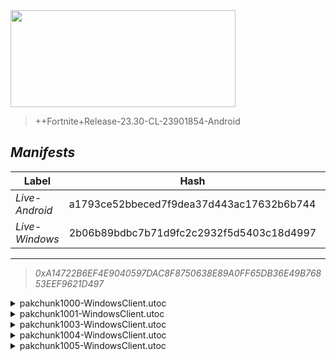 <div style="pointer-events: none">
  <img style="pointer-events: none" src="https://raw.githubusercontent.com/Tectors/Archive/master/.github/source/dependents/gen.25.10.svg" width="360" height="155">
<div>

 >  
  
  > ++Fortnite+Release-23.30-CL-23901854-Android

## *Manifests*
| Label | Hash | Route |
| - | - | - |
| *Live-Android* | a1793ce52bbeced7f9dea37d443ac17632b6b744 | [3J8Wos0cFlAYnr7W00iR1LWUjVYO6w](https://github.com/Tectors/Archive/blob/master/manifests/3J8Wos0cFlAYnr7W00iR1LWUjVYO6w.manifest) |
| *Live-Windows* | 2b06b89bdbc7b71d9fc2c2932f5d5403c18d4997 | [2k_ALw2g9R84eHono0moitIwSjUPxQ](https://github.com/Tectors/Archive/blob/master/manifests/2k_ALw2g9R84eHono0moitIwSjUPxQ.manifest) |

---

> *0xA14722B6EF4E9040597DAC8F8750638E89A0FF65DB36E49B76853EEF9621D497*

<details>
  <summary>pakchunk1000-WindowsClient.utoc</summary>

 > 
    0xE68DB760F14F32ABFE292E04E3FC9B0C2DB91A406DF19539DB15BB585E2D65B6

  <img src="https://raw.githubusercontent.com/Tectors/Archive/master/.github/source/dependents/referred/EID_Bulletproof.svg" width="100"> 
</details>

<details>
  <summary>pakchunk1001-WindowsClient.utoc</summary>

 > 
    0xCF09E2DCB65790B8D20A7C04E370C7DC3A8C13D677CE90ADD973A7C745423A0D

  <img src="https://raw.githubusercontent.com/Tectors/Archive/master/.github/source/dependents/referred/Spray_LastVoice.svg" width="100"> <img src="https://raw.githubusercontent.com/Tectors/Archive/master/.github/source/dependents/referred/Pickaxe_LastVoiceSteel.svg" width="100"> 
</details>

<details>
  <summary>pakchunk1003-WindowsClient.utoc</summary>

 > 
    0xC30165B8E0267275DC1ACC894462449AE0B6D9CCA9CC7E314E171901247E2075

  <img src="https://raw.githubusercontent.com/Tectors/Archive/master/.github/source/dependents/referred/Pickaxe_HighBeam.svg" width="100"> <img src="https://raw.githubusercontent.com/Tectors/Archive/master/.github/source/dependents/referred/Pickaxe_FishBowl.svg" width="100"> <img src="https://raw.githubusercontent.com/Tectors/Archive/master/.github/source/dependents/referred/Glider_HighBeam.svg" width="100"> <img src="https://raw.githubusercontent.com/Tectors/Archive/master/.github/source/dependents/referred/EID_Fishbowl.svg" width="100"> <img src="https://raw.githubusercontent.com/Tectors/Archive/master/.github/source/dependents/referred/Character_HighBeam.svg" width="100"> <img src="https://raw.githubusercontent.com/Tectors/Archive/master/.github/source/dependents/referred/Character_FishBowl.svg" width="100"> <img src="https://raw.githubusercontent.com/Tectors/Archive/master/.github/source/dependents/referred/Backpack_HighBeam.svg" width="100"> <img src="https://raw.githubusercontent.com/Tectors/Archive/master/.github/source/dependents/referred/Backpack_FishBowlBone.svg" width="100"> 
</details>

<details>
  <summary>pakchunk1004-WindowsClient.utoc</summary>

 > 
    0x5F149D17C16F53A4CF98C8366452DCC4F5C5CA89B7B3921C0E9485CFCADC75F4

  <img src="https://raw.githubusercontent.com/Tectors/Archive/master/.github/source/dependents/referred/EID_Devotion.svg" width="100"> 
</details>

<details>
  <summary>pakchunk1005-WindowsClient.utoc</summary>

 > 
    0x00F8ABD237C6A363C0BA856D23EE6D49A84D6AF9F19BB4C5691813971F2D1ABC

  <img src="https://raw.githubusercontent.com/Tectors/Archive/master/.github/source/dependents/referred/Emoji_S25_Maze2.svg" width="100"> <img src="https://raw.githubusercontent.com/Tectors/Archive/master/.github/source/dependents/referred/Emoji_S25_Maze.svg" width="100"> 
</details>

